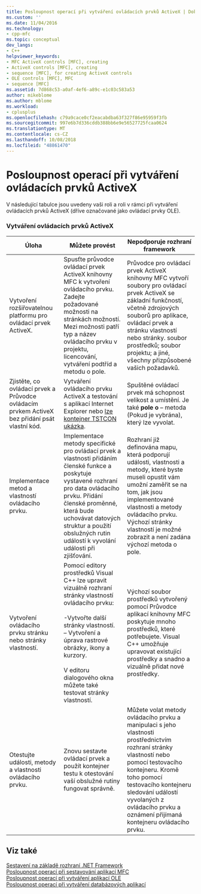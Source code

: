 ```yaml
---
title: Posloupnost operací při vytváření ovládacích prvků ActiveX | Dokumentace Microsoftu
ms.custom: ''
ms.date: 11/04/2016
ms.technology:
- cpp-mfc
ms.topic: conceptual
dev_langs:
- C++
helpviewer_keywords:
- MFC ActiveX controls [MFC], creating
- ActiveX controls [MFC], creating
- sequence [MFC], for creating ActiveX controls
- OLE controls [MFC], MFC
- sequence [MFC]
ms.assetid: 7d868c53-a0af-4ef6-a89c-e1c03c583a53
author: mikeblome
ms.author: mblome
ms.workload:
- cplusplus
ms.openlocfilehash: c79a9cace0cf2eacabdba63f327f86e95959f3fb
ms.sourcegitcommit: 997e6b7d336cddb388bb6e9e56527725fcaa0624
ms.translationtype: MT
ms.contentlocale: cs-CZ
ms.lasthandoff: 10/08/2018
ms.locfileid: "48861470"
---
```

# <a name="sequence-of-operations-for-creating-activex-controls"></a>Posloupnost operací při vytváření ovládacích prvků ActiveX

V následující tabulce jsou uvedeny vaši roli a roli v rámci při vytváření ovládacích prvků ActiveX (dříve označované jako ovládací prvky OLE).

### <a name="creating-activex-controls"></a>Vytváření ovládacích prvků ActiveX

|Úloha|Můžete provést|Nepodporuje rozhraní framework|
|----------|------------|------------------------|
|Vytvoření rozšiřovatelnou platformu pro ovládací prvek ActiveX.|Spusťte průvodce ovládací prvek ActiveX knihovny MFC k vytvoření ovládacího prvku. Zadejte požadované možnosti na stránkách možností. Mezi možnosti patří typ a název ovládacího prvku v projektu, licencování, vytváření podtříd a metodu o pole.|Průvodce pro ovládací prvek ActiveX knihovny MFC vytvoří soubory pro ovládací prvek ActiveX se základní funkčností, včetně zdrojových souborů pro aplikace, ovládací prvek a stránku vlastností nebo stránky. soubor prostředků; soubor projektu; a jiné, všechny přizpůsobené vašich požadavků.|
|Zjistěte, co ovládací prvek a Průvodce ovládacím prvkem ActiveX bez přidání psát vlastní kód.|Vytváření ovládacího prvku ActiveX a testování s aplikací Internet Explorer nebo [lze kontejner TSTCON ukázka](../visual-cpp-samples.md).|Spuštěné ovládací prvek má schopnost velikost a umístění. Je také **pole o** – metoda (Pokud je vybrána), který lze vyvolat.|
|Implementace metod a vlastností ovládacího prvku.|Implementace metody specifické pro ovládací prvek a vlastnosti přidáním členské funkce a poskytuje vystavené rozhraní pro data ovládacího prvku. Přidání členské proměnné, která bude uchovávat datových struktur a použití obslužných rutin událostí k vyvolání události při zjišťování.|Rozhraní již definována mapu, která podporují události, vlastnosti a metody, které byste museli opustit vám umožní zaměřit se na tom, jak jsou implementované vlastnosti a metody ovládacího prvku. Výchozí stránky vlastností je možné zobrazit a není zadána výchozí metoda o pole.|
|Vytvoření ovládacího prvku stránku nebo stránky vlastností.|Pomocí editory prostředků Visual C++ lze upravit vizuálně rozhraní stránky vlastností ovládacího prvku:<br /><br />-Vytvořte další stránky vlastností.<br />– Vytvoření a úprava rastrové obrázky, ikony a kurzory.<br /><br /> V editoru dialogového okna můžete také testovat stránky vlastností.|Výchozí soubor prostředků vytvořený pomocí Průvodce aplikací knihovny MFC poskytuje mnoho prostředků, které potřebujete. Visual C++ umožňuje upravovat existující prostředky a snadno a vizuálně přidat nové prostředky.|
|Otestujte události, metody a vlastnosti ovládacího prvku.|Znovu sestavte ovládací prvek a použít kontejner testu k otestování vaší obslužné rutiny fungovat správně.|Můžete volat metody ovládacího prvku a manipulaci s jeho vlastnosti prostřednictvím rozhraní stránky vlastností nebo pomocí testovacího kontejneru. Kromě toho pomocí testovacího kontejneru sledování událostí vyvolaných z ovládacího prvku a oznámení přijímaná kontejneru ovládacího prvku.|

## <a name="see-also"></a>Viz také

[Sestavení na základě rozhraní .NET Framework](../mfc/building-on-the-framework.md)<br/>
[Posloupnost operací při sestavování aplikací MFC](../mfc/sequence-of-operations-for-building-mfc-applications.md)<br/>
[Posloupnost operací při vytváření aplikací OLE](../mfc/sequence-of-operations-for-creating-ole-applications.md)<br/>
[Posloupnost operací při vytváření databázových aplikací](../mfc/sequence-of-operations-for-creating-database-applications.md)

